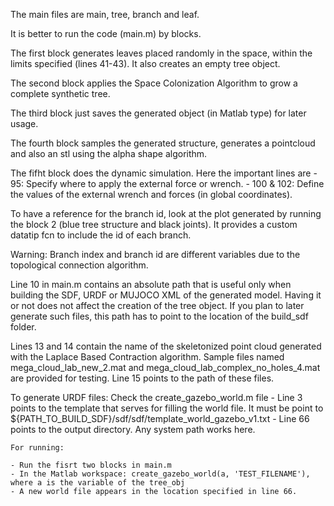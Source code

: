 The main files are main, tree, branch and leaf.

It is better to run the code (main.m) by blocks. 

The first block generates leaves placed randomly in the space, within the limits specified (lines 41-43). It also creates an empty tree object.

The second block applies the Space Colonization Algorithm to grow a complete synthetic tree.

The third block just saves the generated object (in Matlab type) for later usage.

The fourth block samples the generated structure, generates a pointcloud and also an stl using the alpha shape algorithm.

The fifht block does the dynamic simulation. Here the important lines are 
	- 95: Specify where to apply the external force or wrench.
	- 100 & 102: Define the values of the external wrench and forces (in global coordinates).

To have a reference for the branch id, look at the plot generated by running the block 2 (blue tree structure and black joints). It provides a custom datatip fcn to include the id of each branch.

Warning: Branch index and branch id are different variables due to the topological connection algorithm.


Line 10 in main.m contains an absolute path that is useful only when building the SDF, URDF or MUJOCO XML of the generated model. Having it or not does not affect the creation of the tree object.
If you plan to later generate such files, this path has to point to the location of the build_sdf folder.


Lines 13 and 14 contain the name of the skeletonized point cloud generated with the Laplace Based Contraction algorithm. Sample files named mega_cloud_lab_new_2.mat and mega_cloud_lab_complex_no_holes_4.mat are provided for testing. Line 15 points to the path of these files.


To generate URDF files:
	Check the create_gazebo_world.m file
		- Line 3 points to the template that serves for filling the world file. It must be point to ${PATH_TO_BUILD_SDF}/sdf/sdf/template_world_gazebo_v1.txt
		- Line 66 points to the output directory. Any system path works here.

	For running:

 	- Run the fisrt two blocks in main.m
	- In the Matlab workspace: create_gazebo_world(a, 'TEST_FILENAME'), where a is the variable of the tree_obj
	- A new world file appears in the location specified in line 66.

